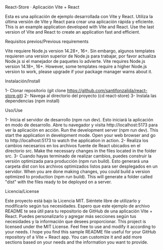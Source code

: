 React-Store · Aplicación Vite + React

Esta es una aplicación de ejemplo desarrollada con Vite y React. Utiliza la última versión de Vite y React para crear una aplicación rápida y eficiente.
This is an example application developed with Vite and React. Use the last version of Vite and React to create an application fast and efficient.

Requisitos previos/Previous requirements

Vite requiere Node.js version 14.28+, 16+. Sin embargo, algunos templates requieren una version superior de Node.js para trabajar, por favor actualiza Node.js si 
el manejador de paquetes lo advierte.
Vite requires Node.js version 14.18+, 16+. However, some templates require a higher Node.js version to work, please upgrade if your package manager warns about it.

Instalación/Install 

  1- Clonar repositorio (git clone https://github.com/santifonzalida/react-store.git)
  2- Navega al directorio del proyecto (cd react-store)
  3- Instala las dependencias (npm install)

Uso/Use

  1- Inicia el servidor de desarrollo (npm run dev). Esto iniciará la aplicación en modo de desarrollo. Abre tu navegador y visita http://localhost:5173 
  para ver la aplicación en acción. 
    Run the development server (npm run dev). This start the application in development mode. Open your web browser and go to http://localhost:5173 to watch the
    application in action.
  2- Realiza los cambios necesarios en los archivos fuente de React ubicados en el directorio src.
     Make the necessary changes in the files located in the folder src.
  3- Cuando hayas terminado de realizar cambios, puedes construir la versión optimizada para producción (npm run build). Esto generará una carpeta dist 
  con los archivos optimizados listos para ser desplegados en un servidor.
    When you are done making changes, you could build a version optimized to production (npm run build). This will generate a folder called "dist" with 
    the files ready to be deployed on a server.
    
    
Licencia/License

Este proyecto está bajo la Licencia MIT. Siéntete libre de utilizarlo y modificarlo según tus necesidades.
Espero que este ejemplo de archivo README te sea útil para tu repositorio de GitHub de una aplicación Vite + React. 
Puedes personalizarlo y agregar más secciones según tus necesidades y la información que desees proporcionar.
This project is licensed under the MIT License. Feel free to use and modify it according to your needs.
I hope you find this sample README file useful for your GitHub repository of a Vite + React app.
You can customize it and add more sections based on your needs and the information you want to provide.
